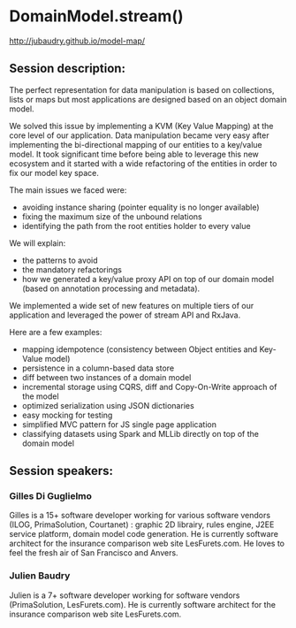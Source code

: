 DomainModel.stream()
======================

http://jubaudry.github.io/model-map/

Session description:
--------------------

The perfect representation for data manipulation is based on collections, lists or maps but most applications are designed based on an object domain model. 

We solved this issue by implementing a KVM (Key Value Mapping) at the core level of our application. Data manipulation became very easy after implementing the bi-directional mapping of our entities to a key/value model. It took significant time before being able to leverage this new ecosystem and it started with a wide refactoring of the entities in order to fix our model key space. 

The main issues we faced were: 
* avoiding instance sharing (pointer equality is no longer available) 
* fixing the maximum size of the unbound relations 
* identifying the path from the root entities holder to every value 

We will explain: 
* the patterns to avoid 
* the mandatory refactorings 
* how we generated a key/value proxy API on top of our domain model (based on annotation processing and metadata). 

We implemented a wide set of new features on multiple tiers of our application and leveraged the power of stream API and RxJava. 

Here are a few examples: 

* mapping idempotence (consistency between Object entities and Key-Value model) 
* persistence in a column-based data store 
* diff between two instances of a domain model 
* incremental storage using CQRS, diff and Copy-On-Write approach of the model 
* optimized serialization using JSON dictionaries 
* easy mocking for testing 
* simplified MVC pattern for JS single page application 
* classifying datasets using Spark and MLLib directly on top of the domain model 


Session speakers:
-----------------

### Gilles Di Guglielmo
Gilles is a 15+ software developer working for various software vendors (ILOG, PrimaSolution, Courtanet) : graphic 2D librairy, rules engine, J2EE service platform, domain model code generation. He is currently software architect for the insurance comparison web site LesFurets.com. He loves to feel the fresh air of San Francisco and Anvers.

### Julien Baudry
Julien is a 7+ software developer working for software vendors (PrimaSolution, LesFurets.com). He is currently software architect for the insurance comparison web site LesFurets.com.
